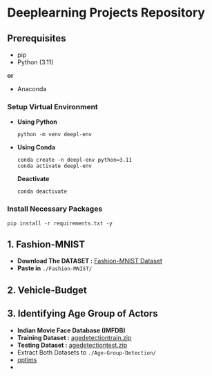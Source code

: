 # Deeplearning Projects Repository

## Prerequisites
* pip
* Python (3.11)

**or**
* Anaconda

### Setup Virtual Environment
* **Using Python**
    ```
    python -m venv deepl-env
    ```
* **Using Conda**
    ```
    conda create -n deepl-env python=3.11
    conda activate deepl-env
    ```
    **Deactivate**
    ```
    conda deactivate
    ```
### Install Necessary Packages
```
pip install -r requirements.txt -y
```

## 1. Fashion-MNIST
* **Download The DATASET :** 
[Fashion-MNIST Dataset](https://infyspringboard.onwingspan.com/common-content-store/Shared/Shared/Public/lex_auth_0127785480690483207452_shared/web-hosted/assets/fashionmnisttrain.csv)
* **Paste in** `./Fashion-MNIST/`

## 2. Vehicle-Budget

## 3. Identifying Age Group of Actors
* **Indian Movie Face Database (IMFDB)**
* **Training Dataset :** [agedetectiontrain.zip](https://infyspringboard.onwingspan.com/common-content-store/Shared/Shared/Public/lex_auth_012776431940165632236_shared/web-hosted/assets/agedetectiontrain.zip)
* **Testing Dataset :** [agedetectiontest.zip](https://infyspringboard.onwingspan.com/common-content-store/Shared/Shared/Public/lex_auth_012776431940165632236_shared/web-hosted/assets/agedetectiontest.zip)
* Extract Both Datasets to `./Age-Group-Detection/`
* [optims](https://infyspringboard.onwingspan.com/common-content-store/Shared/Shared/Public/lex_auth_012776456297463808249_shared/web-hosted/assets/optims.zip)
* 